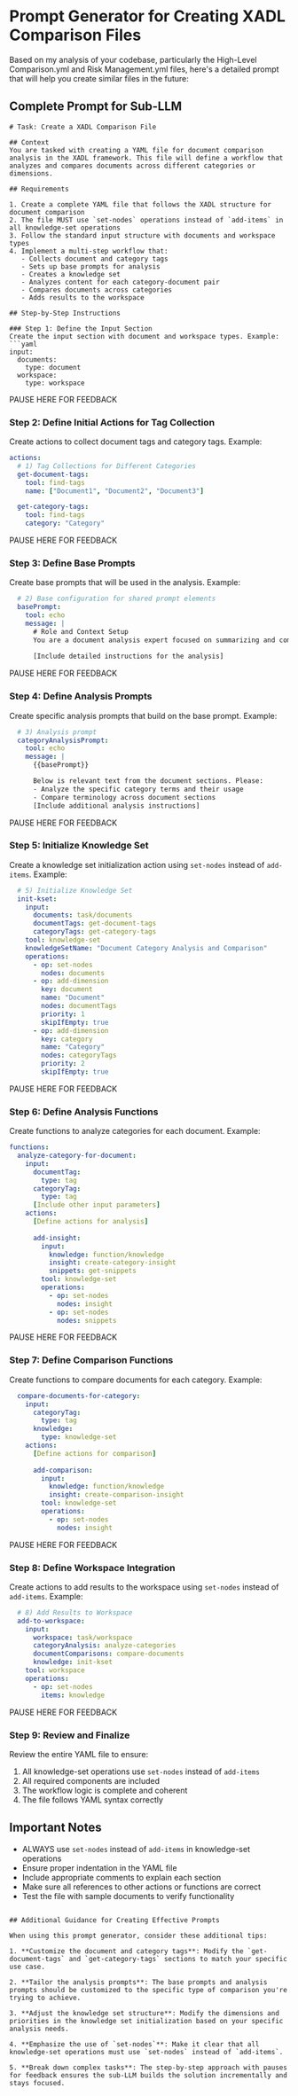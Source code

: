 # Prompt Generator for Creating XADL Comparison Files

Based on my analysis of your codebase, particularly the High-Level Comparison.yml and Risk Management.yml files, here's a detailed prompt that will help you create similar files in the future:

## Complete Prompt for Sub-LLM

```
# Task: Create a XADL Comparison File

## Context
You are tasked with creating a YAML file for document comparison analysis in the XADL framework. This file will define a workflow that analyzes and compares documents across different categories or dimensions.

## Requirements

1. Create a complete YAML file that follows the XADL structure for document comparison
2. The file MUST use `set-nodes` operations instead of `add-items` in all knowledge-set operations
3. Follow the standard input structure with documents and workspace types
4. Implement a multi-step workflow that:
   - Collects document and category tags
   - Sets up base prompts for analysis
   - Creates a knowledge set
   - Analyzes content for each category-document pair
   - Compares documents across categories
   - Adds results to the workspace

## Step-by-Step Instructions

### Step 1: Define the Input Section
Create the input section with document and workspace types. Example:
```yaml
input:
  documents:
    type: document
  workspace:
    type: workspace
```

PAUSE HERE FOR FEEDBACK

### Step 2: Define Initial Actions for Tag Collection
Create actions to collect document tags and category tags. Example:
```yaml
actions:
  # 1) Tag Collections for Different Categories
  get-document-tags:
    tool: find-tags
    name: ["Document1", "Document2", "Document3"]

  get-category-tags:
    tool: find-tags
    category: "Category"
```

PAUSE HERE FOR FEEDBACK

### Step 3: Define Base Prompts
Create base prompts that will be used in the analysis. Example:
```yaml
  # 2) Base configuration for shared prompt elements
  basePrompt:
    tool: echo
    message: |
      # Role and Context Setup
      You are a document analysis expert focused on summarizing and comparing document content across categories.
      
      [Include detailed instructions for the analysis]
```

PAUSE HERE FOR FEEDBACK

### Step 4: Define Analysis Prompts
Create specific analysis prompts that build on the base prompt. Example:
```yaml
  # 3) Analysis prompt
  categoryAnalysisPrompt:
    tool: echo
    message: |
      {{basePrompt}}

      Below is relevant text from the document sections. Please:
      - Analyze the specific category terms and their usage
      - Compare terminology across document sections
      [Include additional analysis instructions]
```

PAUSE HERE FOR FEEDBACK

### Step 5: Initialize Knowledge Set
Create a knowledge set initialization action using `set-nodes` instead of `add-items`. Example:
```yaml
  # 5) Initialize Knowledge Set
  init-kset:
    input:
      documents: task/documents
      documentTags: get-document-tags
      categoryTags: get-category-tags
    tool: knowledge-set
    knowledgeSetName: "Document Category Analysis and Comparison"
    operations:
      - op: set-nodes
        nodes: documents
      - op: add-dimension
        key: document
        name: "Document"
        nodes: documentTags
        priority: 1
        skipIfEmpty: true
      - op: add-dimension
        key: category
        name: "Category"
        nodes: categoryTags
        priority: 2
        skipIfEmpty: true
```

PAUSE HERE FOR FEEDBACK

### Step 6: Define Analysis Functions
Create functions to analyze categories for each document. Example:
```yaml
functions:
  analyze-category-for-document:
    input:
      documentTag:
        type: tag
      categoryTag:
        type: tag
      [Include other input parameters]
    actions:
      [Define actions for analysis]
      
      add-insight:
        input:
          knowledge: function/knowledge
          insight: create-category-insight
          snippets: get-snippets
        tool: knowledge-set
        operations:
          - op: set-nodes
            nodes: insight
          - op: set-nodes
            nodes: snippets
```

PAUSE HERE FOR FEEDBACK

### Step 7: Define Comparison Functions
Create functions to compare documents for each category. Example:
```yaml
  compare-documents-for-category:
    input:
      categoryTag:
        type: tag
      knowledge:
        type: knowledge-set
    actions:
      [Define actions for comparison]
      
      add-comparison:
        input:
          knowledge: function/knowledge
          insight: create-comparison-insight
        tool: knowledge-set
        operations:
          - op: set-nodes
            nodes: insight
```

PAUSE HERE FOR FEEDBACK

### Step 8: Define Workspace Integration
Create actions to add results to the workspace using `set-nodes` instead of `add-items`. Example:
```yaml
  # 8) Add Results to Workspace
  add-to-workspace:
    input:
      workspace: task/workspace
      categoryAnalysis: analyze-categories
      documentComparisons: compare-documents
      knowledge: init-kset
    tool: workspace
    operations:
      - op: set-nodes
        items: knowledge
```

PAUSE HERE FOR FEEDBACK

### Step 9: Review and Finalize
Review the entire YAML file to ensure:
1. All knowledge-set operations use `set-nodes` instead of `add-items`
2. All required components are included
3. The workflow logic is complete and coherent
4. The file follows YAML syntax correctly

## Important Notes
- ALWAYS use `set-nodes` instead of `add-items` in knowledge-set operations
- Ensure proper indentation in the YAML file
- Include appropriate comments to explain each section
- Make sure all references to other actions or functions are correct
- Test the file with sample documents to verify functionality
```

## Additional Guidance for Creating Effective Prompts

When using this prompt generator, consider these additional tips:

1. **Customize the document and category tags**: Modify the `get-document-tags` and `get-category-tags` sections to match your specific use case.

2. **Tailor the analysis prompts**: The base prompts and analysis prompts should be customized to the specific type of comparison you're trying to achieve.

3. **Adjust the knowledge set structure**: Modify the dimensions and priorities in the knowledge set initialization based on your specific analysis needs.

4. **Emphasize the use of `set-nodes`**: Make it clear that all knowledge-set operations must use `set-nodes` instead of `add-items`.

5. **Break down complex tasks**: The step-by-step approach with pauses for feedback ensures the sub-LLM builds the solution incrementally and stays focused.